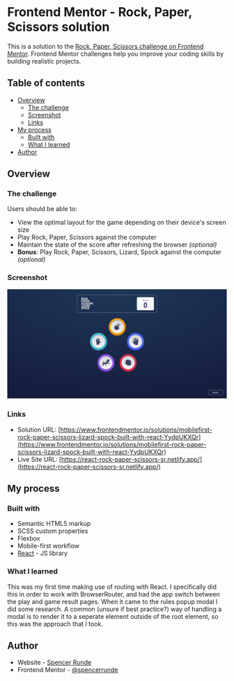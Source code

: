 # Frontend Mentor - Rock, Paper, Scissors solution

This is a solution to the [Rock, Paper, Scissors challenge on Frontend Mentor](https://www.frontendmentor.io/challenges/rock-paper-scissors-game-pTgwgvgH). Frontend Mentor challenges help you improve your coding skills by building realistic projects.

## Table of contents

- [Overview](#overview)
  - [The challenge](#the-challenge)
  - [Screenshot](#screenshot)
  - [Links](#links)
- [My process](#my-process)
  - [Built with](#built-with)
  - [What I learned](#what-i-learned)
- [Author](#author)

## Overview

### The challenge

Users should be able to:

- View the optimal layout for the game depending on their device's screen size
- Play Rock, Paper, Scissors against the computer
- Maintain the state of the score after refreshing the browser _(optional)_
- **Bonus**: Play Rock, Paper, Scissors, Lizard, Spock against the computer _(optional)_

### Screenshot

![](./screenshot.png)

### Links

- Solution URL: [https://www.frontendmentor.io/solutions/mobilefirst-rock-paper-scissors-lizard-spock-built-with-react-YydpUKXQr](https://www.frontendmentor.io/solutions/mobilefirst-rock-paper-scissors-lizard-spock-built-with-react-YydpUKXQr)
- Live Site URL: [https://react-rock-paper-scissors-sr.netlify.app/](https://react-rock-paper-scissors-sr.netlify.app/)

## My process

### Built with

- Semantic HTML5 markup
- SCSS custom properties
- Flexbox
- Mobile-first workflow
- [React](https://reactjs.org/) - JS library

### What I learned

This was my first time making use of routing with React. I specifically did this in order to work with BrowserRouter, and had the app switch between the play and game result pages. When it came to the rules popup modal I did some research. A common (unsure if best practice?) way of handling a modal is to render it to a seperate element outside of the root element, so this was the approach that I took.

## Author

- Website - [Spencer Runde](https://spencerrunde.com/)
- Frontend Mentor - [@spencerrunde](https://www.frontendmentor.io/profile/spencerrunde)

